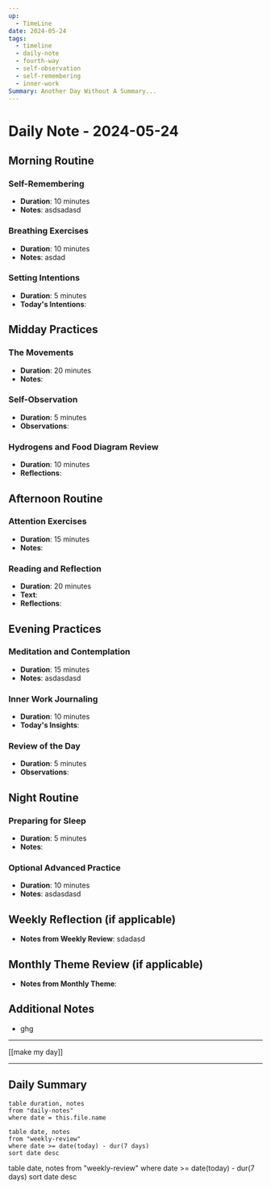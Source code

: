 ```yaml
---
up:
  - TimeLine
date: 2024-05-24
tags:
  - timeline
  - daily-note
  - fourth-way
  - self-observation
  - self-remembering
  - inner-work
Summary: Another Day Without A Summary...
---
```

# Daily Note - 2024-05-24

## Morning Routine
### Self-Remembering
- **Duration**: 10 minutes
- **Notes**: asdsadasd

### Breathing Exercises
- **Duration**: 10 minutes
- **Notes**: asdad

### Setting Intentions
- **Duration**: 5 minutes
- **Today's Intentions**: 

## Midday Practices
### The Movements
- **Duration**: 20 minutes
- **Notes**: 

### Self-Observation
- **Duration**: 5 minutes
- **Observations**: 

### Hydrogens and Food Diagram Review
- **Duration**: 10 minutes
- **Reflections**: 

## Afternoon Routine
### Attention Exercises
- **Duration**: 15 minutes
- **Notes**: 

### Reading and Reflection
- **Duration**: 20 minutes
- **Text**: 
- **Reflections**: 

## Evening Practices
### Meditation and Contemplation
- **Duration**: 15 minutes
- **Notes**: asdasdasd

### Inner Work Journaling
- **Duration**: 10 minutes
- **Today's Insights**: 

### Review of the Day
- **Duration**: 5 minutes
- **Observations**: 

## Night Routine
### Preparing for Sleep
- **Duration**: 5 minutes
- **Notes**: 

### Optional Advanced Practice
- **Duration**: 10 minutes
- **Notes**:     asdasdasd

## Weekly Reflection (if applicable)
- **Notes from Weekly Review**: sdadasd

## Monthly Theme Review (if applicable)
- **Notes from Monthly Theme**: 

## Additional Notes
- ghg

---

[[make my day]]

---

## Daily Summary
```dataview
table duration, notes
from "daily-notes"
where date = this.file.name
```



```dataview
table date, notes
from "weekly-review"
where date >= date(today) - dur(7 days)
sort date desc
```

table date, notes
from "weekly-review"
where date >= date(today) - dur(7 days)
sort date desc